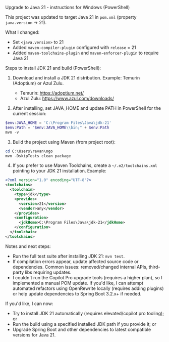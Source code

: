Upgrade to Java 21 - instructions for Windows (PowerShell)

This project was updated to target Java 21 in `pom.xml` (property `java.version` -> 21).

What I changed:
- Set `<java.version>` to 21
- Added `maven-compiler-plugin` configured with `release` = 21
- Added `maven-toolchains-plugin` and `maven-enforcer-plugin` to require Java 21

Steps to install JDK 21 and build (PowerShell):

1. Download and install a JDK 21 distribution. Example: Temurin (Adoptium) or Azul Zulu.
   - Temurin: https://adoptium.net/
   - Azul Zulu: https://www.azul.com/downloads/

2. After installing, set JAVA_HOME and update PATH in PowerShell for the current session:

```powershell
$env:JAVA_HOME = 'C:\Program Files\Java\jdk-21'
$env:Path = "$env:JAVA_HOME\\bin;" + $env:Path
mvn -v
```

3. Build the project using Maven (from project root):

```powershell
cd C:\Users\revan\ngo
mvn -DskipTests clean package
```

4. If you prefer to use Maven Toolchains, create a `~/.m2/toolchains.xml` pointing to your JDK 21 installation. Example:

```xml
<?xml version="1.0" encoding="UTF-8"?>
<toolchains>
  <toolchain>
    <type>jdk</type>
    <provides>
      <version>21</version>
      <vendor>any</vendor>
    </provides>
    <configuration>
      <jdkHome>C:\Program Files\Java\jdk-21</jdkHome>
    </configuration>
  </toolchain>
</toolchains>
```

Notes and next steps:
- Run the full test suite after installing JDK 21: `mvn test`.
- If compilation errors appear, update affected source code or dependencies. Common issues: removed/changed internal APIs, third-party libs requiring updates.
- I couldn't run the Copilot Pro upgrade tools (requires a higher plan), so I implemented a manual POM update. If you'd like, I can attempt automated refactors using OpenRewrite locally (requires adding plugins) or help update dependencies to Spring Boot 3.2.x+ if needed.

If you'd like, I can now:
- Try to install JDK 21 automatically (requires elevated/copilot pro tooling); or
- Run the build using a specified installed JDK path if you provide it; or
- Upgrade Spring Boot and other dependencies to latest compatible versions for Java 21.
